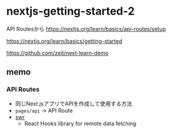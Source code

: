 # nextjs-getting-started-2
API Routesから
https://nextjs.org/learn/basics/api-routes/setup

https://nextjs.org/learn/basics/getting-started

https://github.com/zeit/next-learn-demo


## memo

### API Routes
- 同じNext.jsアプリでAPIを作成して使用する方法
- `pages/api` -> API Route
- [swr](https://swr.now.sh/)
    - React Hooks library for remote data fetching